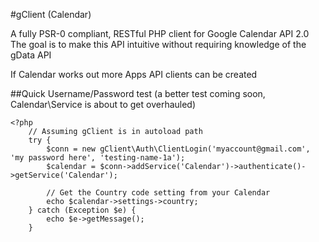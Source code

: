 #gClient (Calendar)

A fully PSR-0 compliant, RESTful PHP client for Google Calendar API 2.0
The goal is to make this API intuitive without requiring knowledge of the gData API

If Calendar works out more Apps API clients can be created

##Quick Username/Password test
(a better test coming soon, Calendar\Service is about to get overhauled)

    <?php
        // Assuming gClient is in autoload path
        try {
            $conn = new gClient\Auth\ClientLogin('myaccount@gmail.com', 'my password here', 'testing-name-1a');
            $calendar = $conn->addService('Calendar')->authenticate()->getService('Calendar');

            // Get the Country code setting from your Calendar
            echo $calendar->settings->country;
        } catch (Exception $e) {
            echo $e->getMessage();
        }